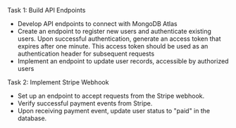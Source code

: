 Task 1: Build API Endpoints
- Develop API endpoints to connect with MongoDB Atlas
- Create an endpoint to register new users and authenticate existing users. Upon successful authentication, generate an access token that expires after one minute. This access token should be used as an authentication header for subsequent requests
- Implement an endpoint to update user records, accessible by authorized users

Task 2: Implement Stripe Webhook
- Set up an endpoint to accept requests from the Stripe webhook.
- Verify successful payment events from Stripe.
- Upon receiving payment event, update user status to "paid" in the database.
